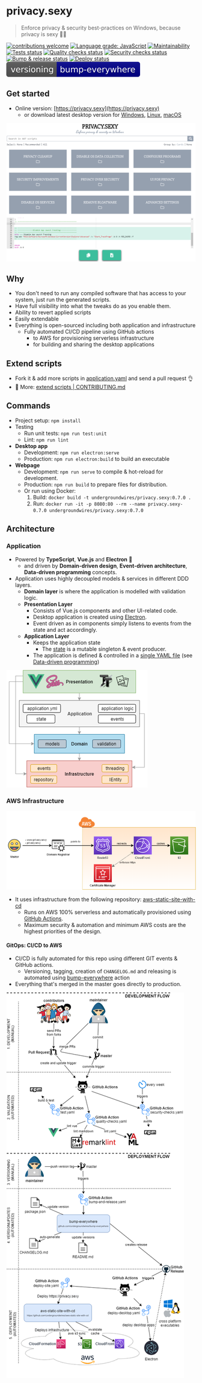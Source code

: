 # privacy.sexy

> Enforce privacy & security best-practices on Windows, because privacy is sexy 🍑🍆

[![contributions welcome](https://img.shields.io/badge/contributions-welcome-brightgreen.svg?style=flat)](./CONTRIBUTING.md)
[![Language grade: JavaScript](https://img.shields.io/lgtm/grade/javascript/g/undergroundwires/privacy.sexy.svg?logo=lgtm&logoWidth=18)](https://lgtm.com/projects/g/undergroundwires/privacy.sexy/context:javascript)
[![Maintainability](https://api.codeclimate.com/v1/badges/3a70b7ef602e2264342c/maintainability)](https://codeclimate.com/github/undergroundwires/privacy.sexy/maintainability)
[![Tests status](https://github.com/undergroundwires/privacy.sexy/workflows/Test/badge.svg)](https://github.com/undergroundwires/privacy.sexy/actions)
[![Quality checks status](https://github.com/undergroundwires/privacy.sexy/workflows/Quality%20checks/badge.svg)](https://github.com/undergroundwires/privacy.sexy/actions)
[![Security checks status](https://github.com/undergroundwires/privacy.sexy/workflows/Security%20checks/badge.svg)](https://github.com/undergroundwires/privacy.sexy/actions)
[![Bump & release status](https://github.com/undergroundwires/privacy.sexy/workflows/Bump%20&%20release/badge.svg)](https://github.com/undergroundwires/privacy.sexy/actions)
[![Deploy status](https://github.com/undergroundwires/privacy.sexy/workflows/Build%20&%20deploy/badge.svg)](https://github.com/undergroundwires/privacy.sexy/actions)
[![Auto-versioned by bump-everywhere](https://github.com/undergroundwires/bump-everywhere/blob/master/badge.svg?raw=true)](https://github.com/undergroundwires/bump-everywhere)

## Get started

- Online version: [https://privacy.sexy](https://privacy.sexy)
  - or download latest desktop version for [Windows](https://github.com/undergroundwires/privacy.sexy/releases/download/0.7.0/privacy.sexy-Setup-0.7.0.exe), [Linux](https://github.com/undergroundwires/privacy.sexy/releases/download/0.7.0/privacy.sexy-0.7.0.AppImage), [macOS](https://github.com/undergroundwires/privacy.sexy/releases/download/0.7.0/privacy.sexy-0.7.0.dmg)

[![privacy.sexy application](img/app.png)](https://privacy.sexy)

## Why

- You don't need to run any compiled software that has access to your system, just run the generated scripts.
- Have full visibility into what the tweaks do as you enable them.
- Ability to revert applied scripts
- Easily extendable
- Everything is open-sourced including both application and infrastructure
  - Fully automated CI/CD pipeline using GitHub actions
    - to AWS for provisioning serverless infrastructure
    - for building and sharing the desktop applications

## Extend scripts

- Fork it & add more scripts in [application.yaml](src/application/application.yaml) and send a pull request 👌
- 📖 More: [extend scripts | CONTRIBUTING.md](./CONTRIBUTING.md#extend-scripts)

## Commands

- Project setup: `npm install`
- Testing
  - Run unit tests: `npm run test:unit`
  - Lint: `npm run lint`
- **Desktop app**
  - Development: `npm run electron:serve`
  - Production: `npm run electron:build` to build an executable
- **Webpage**
  - Development: `npm run serve` to compile & hot-reload for development.
  - Production: `npm run build` to prepare files for distribution.
  - Or run using Docker:
    1. Build: `docker build -t undergroundwires/privacy.sexy:0.7.0 .`
    2. Run: `docker run -it -p 8080:80 --rm --name privacy.sexy-0.7.0 undergroundwires/privacy.sexy:0.7.0`

## Architecture

### Application

- Powered by **TypeScript**, **Vue.js** and **Electron** 💪
  - and driven by **Domain-driven design**, **Event-driven architecture**, **Data-driven programming** concepts.
- Application uses highly decoupled models & services in different DDD layers.
  - **Domain layer** is where the application is modelled with validation logic.
  - **Presentation Layer**
    - Consists of Vue.js components and other UI-related code.
    - Desktop application is created using [Electron](https://www.electronjs.org/).
    - Event driven as in components simply listens to events from the state and act accordingly.
  - **Application Layer**
    - Keeps the application state
      - The [state](src/application/State/ApplicationState.ts) is a mutable singleton & event producer.
    - The application is defined & controlled in a [single YAML file](src/application/application.yaml) (see [Data-driven programming](https://en.wikipedia.org/wiki/Data-driven_programming))

![DDD + vue.js](img/architecture/app-ddd.png)

### AWS Infrastructure

[![AWS solution](img/architecture/aws-solution.png)](https://github.com/undergroundwires/aws-static-site-with-cd)

- It uses infrastructure from the following repository: [aws-static-site-with-cd](https://github.com/undergroundwires/aws-static-site-with-cd)
  - Runs on AWS 100% serverless and automatically provisioned using [GitHub Actions](.github/workflows/).
  - Maximum security & automation and minimum AWS costs are the highest priorities of the design.

#### GitOps: CI/CD to AWS

- CI/CD is fully automated for this repo using different GIT events & GitHub actions.
  - Versioning, tagging, creation of `CHANGELOG.md` and releasing is automated using [bump-everywhere](https://github.com/undergroundwires/bump-everywhere) action
- Everything that's merged in the master goes directly to production.

[![CI/CD to AWS with GitHub Actions](img/architecture/gitops.png)](.github/workflows/)
